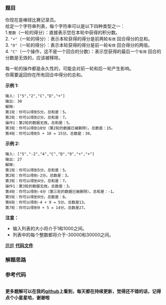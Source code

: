 ### 题目
你现在是棒球比赛记录员。  
给定一个字符串列表，每个字符串可以是以下四种类型之一：  
1.`整数`（一轮的得分）：直接表示您在本轮中获得的积分数。  
2\. `"+"`（一轮的得分）：表示本轮获得的得分是前两轮`有效` 回合得分的总和。  
3\. `"D"`（一轮的得分）：表示本轮获得的得分是前一轮`有效` 回合得分的两倍。  
4\. `"C"`（一个操作，这不是一个回合的分数）：表示您获得的最后一个`有效` 回合的分数是无效的，应该被移除。  
  
每一轮的操作都是永久性的，可能会对前一轮和后一轮产生影响。  
你需要返回你在所有回合中得分的总和。

**示例 1:**

    
    
    输入: ["5","2","C","D","+"]
    输出: 30
    解释: 
    第1轮：你可以得到5分。总和是：5。
    第2轮：你可以得到2分。总和是：7。
    操作1：第2轮的数据无效。总和是：5。
    第3轮：你可以得到10分（第2轮的数据已被删除）。总数是：15。
    第4轮：你可以得到5 + 10 = 15分。总数是：30。
    

**示例 2:**

    
    
    输入: ["5","-2","4","C","D","9","+","+"]
    输出: 27
    解释: 
    第1轮：你可以得到5分。总和是：5。
    第2轮：你可以得到-2分。总数是：3。
    第3轮：你可以得到4分。总和是：7。
    操作1：第3轮的数据无效。总数是：3。
    第4轮：你可以得到-4分（第三轮的数据已被删除）。总和是：-1。
    第5轮：你可以得到9分。总数是：8。
    第6轮：你可以得到-4 + 9 = 5分。总数是13。
    第7轮：你可以得到9 + 5 = 14分。总数是27。
    

**注意：**

  * 输入列表的大小将介于1和1000之间。
  * 列表中的每个整数都将介于-30000和30000之间。

[原题](https://leetcode-cn.com/problems/baseball-game/)    **[代码文件]()**


### 解题思路




### 参考代码

```go


```




**更多题解可以在我的[github](https://github.com/LZH139/leetcode_Go)上看到，每天都在持续更新，觉得还不错的话，记得点个小星星哈，谢谢啦**
